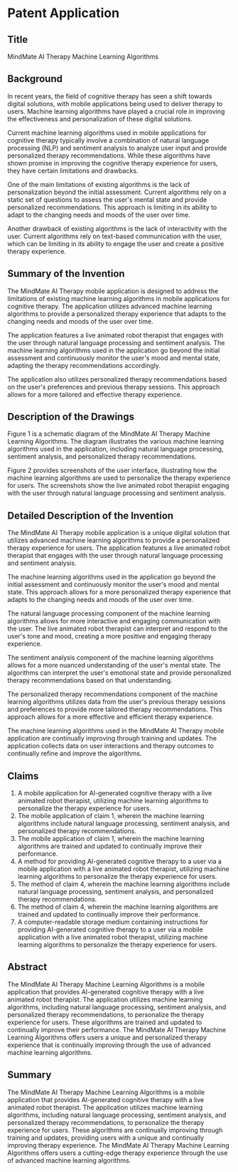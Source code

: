 # Patent Application

## Title

MindMate AI Therapy Machine Learning Algorithms

## Background

In recent years, the field of cognitive therapy has seen a shift towards digital solutions, with mobile applications being used to deliver therapy to users. Machine learning algorithms have played a crucial role in improving the effectiveness and personalization of these digital solutions.

Current machine learning algorithms used in mobile applications for cognitive therapy typically involve a combination of natural language processing (NLP) and sentiment analysis to analyze user input and provide personalized therapy recommendations. While these algorithms have shown promise in improving the cognitive therapy experience for users, they have certain limitations and drawbacks.

One of the main limitations of existing algorithms is the lack of personalization beyond the initial assessment. Current algorithms rely on a static set of questions to assess the user's mental state and provide personalized recommendations. This approach is limiting in its ability to adapt to the changing needs and moods of the user over time.

Another drawback of existing algorithms is the lack of interactivity with the user. Current algorithms rely on text-based communication with the user, which can be limiting in its ability to engage the user and create a positive therapy experience.

## Summary of the Invention

The MindMate AI Therapy mobile application is designed to address the limitations of existing machine learning algorithms in mobile applications for cognitive therapy. The application utilizes advanced machine learning algorithms to provide a personalized therapy experience that adapts to the changing needs and moods of the user over time.

The application features a live animated robot therapist that engages with the user through natural language processing and sentiment analysis. The machine learning algorithms used in the application go beyond the initial assessment and continuously monitor the user's mood and mental state, adapting the therapy recommendations accordingly.

The application also utilizes personalized therapy recommendations based on the user's preferences and previous therapy sessions. This approach allows for a more tailored and effective therapy experience.

## Description of the Drawings

Figure 1 is a schematic diagram of the MindMate AI Therapy Machine Learning Algorithms. The diagram illustrates the various machine learning algorithms used in the application, including natural language processing, sentiment analysis, and personalized therapy recommendations.

Figure 2 provides screenshots of the user interface, illustrating how the machine learning algorithms are used to personalize the therapy experience for users. The screenshots show the live animated robot therapist engaging with the user through natural language processing and sentiment analysis.

## Detailed Description of the Invention

The MindMate AI Therapy mobile application is a unique digital solution that utilizes advanced machine learning algorithms to provide a personalized therapy experience for users. The application features a live animated robot therapist that engages with the user through natural language processing and sentiment analysis.

The machine learning algorithms used in the application go beyond the initial assessment and continuously monitor the user's mood and mental state. This approach allows for a more personalized therapy experience that adapts to the changing needs and moods of the user over time.

The natural language processing component of the machine learning algorithms allows for more interactive and engaging communication with the user. The live animated robot therapist can interpret and respond to the user's tone and mood, creating a more positive and engaging therapy experience.

The sentiment analysis component of the machine learning algorithms allows for a more nuanced understanding of the user's mental state. The algorithms can interpret the user's emotional state and provide personalized therapy recommendations based on that understanding.

The personalized therapy recommendations component of the machine learning algorithms utilizes data from the user's previous therapy sessions and preferences to provide more tailored therapy recommendations. This approach allows for a more effective and efficient therapy experience.

The machine learning algorithms used in the MindMate AI Therapy mobile application are continually improving through training and updates. The application collects data on user interactions and therapy outcomes to continually refine and improve the algorithms.

## Claims

1. A mobile application for AI-generated cognitive therapy with a live animated robot therapist, utilizing machine learning algorithms to personalize the therapy experience for users.
2. The mobile application of claim 1, wherein the machine learning algorithms include natural language processing, sentiment analysis, and personalized therapy recommendations.
3. The mobile application of claim 1, wherein the machine learning algorithms are trained and updated to continually improve their performance.
4. A method for providing AI-generated cognitive therapy to a user via a mobile application with a live animated robot therapist, utilizing machine learning algorithms to personalize the therapy experience for users.
5. The method of claim 4, wherein the machine learning algorithms include natural language processing, sentiment analysis, and personalized therapy recommendations.
6. The method of claim 4, wherein the machine learning algorithms are trained and updated to continually improve their performance.
7. A computer-readable storage medium containing instructions for providing AI-generated cognitive therapy to a user via a mobile application with a live animated robot therapist, utilizing machine learning algorithms to personalize the therapy experience for users.

## Abstract

The MindMate AI Therapy Machine Learning Algorithms is a mobile application that provides AI-generated cognitive therapy with a live animated robot therapist. The application utilizes machine learning algorithms, including natural language processing, sentiment analysis, and personalized therapy recommendations, to personalize the therapy experience for users. These algorithms are trained and updated to continually improve their performance. The MindMate AI Therapy Machine Learning Algorithms offers users a unique and personalized therapy experience that is continually improving through the use of advanced machine learning algorithms.

## Summary

The MindMate AI Therapy Machine Learning Algorithms is a mobile application that provides AI-generated cognitive therapy with a live animated robot therapist. The application utilizes machine learning algorithms, including natural language processing, sentiment analysis, and personalized therapy recommendations, to personalize the therapy experience for users. These algorithms are continually improving through training and updates, providing users with a unique and continually improving therapy experience. The MindMate AI Therapy Machine Learning Algorithms offers users a cutting-edge therapy experience through the use of advanced machine learning algorithms.
